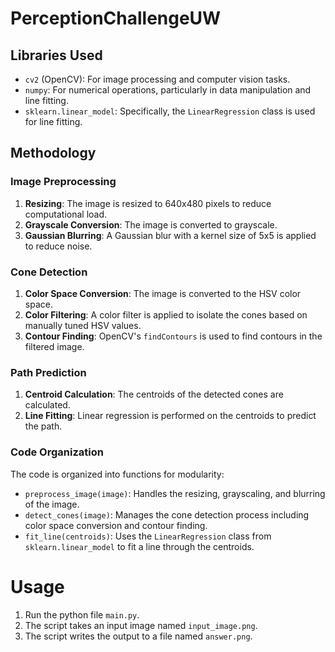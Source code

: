 # PerceptionChallengeUW


## Libraries Used

- `cv2` (OpenCV): For image processing and computer vision tasks.
- `numpy`: For numerical operations, particularly in data manipulation and line fitting.
- `sklearn.linear_model`: Specifically, the `LinearRegression` class is used for line fitting.

## Methodology

### Image Preprocessing

1. **Resizing**: The image is resized to 640x480 pixels to reduce computational load.
2. **Grayscale Conversion**: The image is converted to grayscale.
3. **Gaussian Blurring**: A Gaussian blur with a kernel size of 5x5 is applied to reduce noise.

### Cone Detection

1. **Color Space Conversion**: The image is converted to the HSV color space.
2. **Color Filtering**: A color filter is applied to isolate the cones based on manually tuned HSV values.
3. **Contour Finding**: OpenCV's `findContours` is used to find contours in the filtered image.
  
### Path Prediction

1. **Centroid Calculation**: The centroids of the detected cones are calculated.
2. **Line Fitting**: Linear regression is performed on the centroids to predict the path.

### Code Organization

The code is organized into functions for modularity:

- `preprocess_image(image)`: Handles the resizing, grayscaling, and blurring of the image.
- `detect_cones(image)`: Manages the cone detection process including color space conversion and contour finding.
- `fit_line(centroids)`: Uses the `LinearRegression` class from `sklearn.linear_model` to fit a line through the centroids.

# Usage

1. Run the python file `main.py`.
2. The script takes an input image named `input_image.png`.
3. The script writes the output to a file named `answer.png`.
